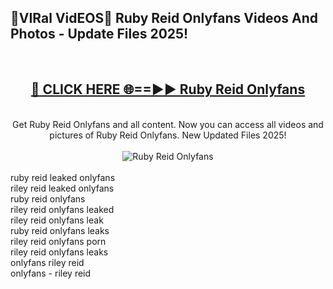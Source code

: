 <h2>🔴VIRal VidEOS🔴 Ruby Reid Onlyfans Videos And Photos - Update Files 2025!</h2>
<br>
<div align="center">
<h2><a href="https://virallinks.top/odZfE0" rel="nofollow">🔴 CLICK HERE 🌐==►► Ruby Reid Onlyfans</a></h2>
<br>
Get Ruby Reid Onlyfans and all content. Now you can access all videos and pictures of Ruby Reid Onlyfans. New Updated Files 2025!
<br>
<br>
<a href="https://virallinks.top/odZfE0" rel="nofollow" data-target="animated-image.originalLink"><img src="https://i.imgur.com/dJHk4Zq.gif)" alt="Ruby Reid Onlyfans" style="max-width: 100%; display: inline-block;" data-target="animated-image.originalImage"></a>
</div>
<br>
ruby reid leaked onlyfans<br>
riley reid leaked onlyfans<br>
ruby reid onlyfans<br>
riley reid onlyfans leaked<br>
riley reid onlyfans leak<br>
ruby reid onlyfans leaks<br>
riley reid onlyfans porn<br>
riley reid onlyfans leaks<br>
onlyfans riley reid<br>
onlyfans - riley reid